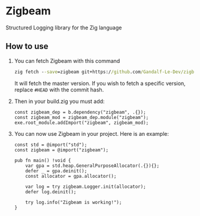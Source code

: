 # Zigbeam

Structured Logging library for the Zig language

## How to use

1. You can fetch Zigbeam with this command

   ```cmd
   zig fetch --save=zigbeam git+https://github.com/Gandalf-Le-Dev/zigbeam/#HEAD
   ```

   It will fetch the master version. If you wish to fetch a specific version, replace `#HEAD` with the commit hash.

2. Then in your build.zig you must add:

    ```zig
    const zigbeam_dep = b.dependency("zigbeam", .{});
    const zigbeam_mod = zigbeam_dep.module("zigbeam");
    exe.root_module.addImport("zigbeam", zigbeam_mod);
    ```

3. You can now use Zigbeam in your project. Here is an example:

    ```zig
    const std = @import("std");
    const zigbeam = @import("zigbeam");

    pub fn main() !void {
        var gpa = std.heap.GeneralPurposeAllocator(.{}){};
        defer _ = gpa.deinit();
        const allocator = gpa.allocator();

        var log = try zigbeam.Logger.init(allocator);
        defer log.deinit();

        try log.info("Zigbeam is working!");
    }
    ```
